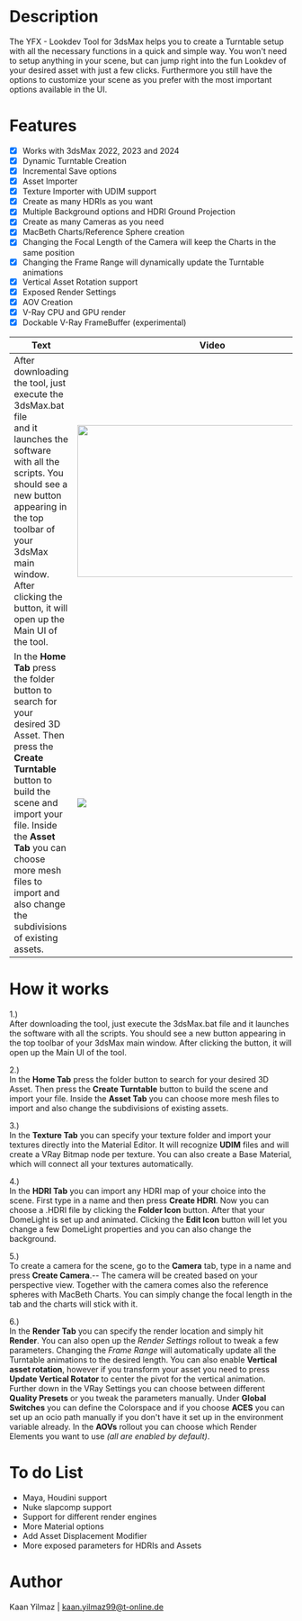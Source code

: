 # Description

The YFX - Lookdev Tool for 3dsMax helps you to create a Turntable setup with all the necessary functions in a quick and simple way.  You won't need to setup anything in your scene, but can jump right into the fun Lookdev of your desired asset with just a few clicks.  Furthermore you still have the options to customize your scene as you prefer with the most important options available in the UI.

# Features

 - [x] Works with 3dsMax 2022, 2023 and 2024
 - [x] Dynamic Turntable Creation
 - [x] Incremental Save options
 - [x] Asset Importer
 - [x] Texture Importer with UDIM support
 - [x] Create as many HDRIs as you want
 - [x] Multiple Background options and HDRI Ground Projection
 - [x] Create as many Cameras as you need
 - [x] MacBeth Charts/Reference Sphere creation
 - [x] Changing the Focal Length of the Camera will keep the Charts in the same position
 - [x] Changing the Frame Range will dynamically update the Turntable animations
 - [x] Vertical Asset Rotation support
 - [x] Exposed Render Settings
 - [x] AOV Creation
 - [x] V-Ray CPU and GPU render
 - [x] Dockable V-Ray FrameBuffer (experimental)
 
Text |  Video
-|-
After downloading the tool, just execute the 3dsMax.bat file </br> and it launches the software with all the scripts. You should see a new button appearing in the top toolbar of your 3dsMax main window. After clicking the button, it will open up the Main UI of the tool. | <img src="./gifs/01_Start_3dsMax.gif" height="270" width="480" />
In the **Home Tab** press the folder button to search for your </br> desired 3D Asset. Then press the **Create Turntable** button to build the scene and import your file. Inside the **Asset Tab** you can choose more mesh files to import and also change the subdivisions of existing assets. | <img src="./gifs/01_Start_3dsMax.gif"/>


# How it works
1.) </br>
After downloading the tool, just execute the 3dsMax.bat file and it launches the software with all the scripts. You should see a new button appearing in the top toolbar of your 3dsMax main window. After clicking the button, it will open up the Main UI of the tool.

2.) </br>
In the **Home Tab** press the folder button to search for your desired 3D Asset. Then press the **Create Turntable** button to build the scene and import your file. Inside the **Asset Tab** you can choose more mesh files to import and also change the subdivisions of existing assets. 

3.) </br>
In the **Texture Tab** you can specify your texture folder and import your textures directly into the Material Editor. It will recognize **UDIM** files and will create a VRay Bitmap node per texture. You can also create a Base Material, which will connect all your textures automatically.

4.) </br>
In the **HDRI Tab** you can import any HDRI map of your choice into the scene. First type in a name and then press **Create HDRI**. Now you can choose a .HDRI file by clicking the **Folder Icon** button. After that your DomeLight is set up and animated. Clicking the **Edit Icon** button will let you change a few DomeLight properties and you can also change the background.

5.) </br>
To create a camera for the scene, go to the **Camera** tab, type in a name and press **Create Camera**.-- The camera will be created based on your perspective view. Together with the camera comes also the reference spheres with MacBeth Charts. You can simply change the focal length in the tab and the charts will stick with it.

6.)</br>
In the **Render Tab** you can specify the render location and simply hit **Render**. You can also open up the *Render Settings* rollout to tweak a few parameters. Changing the *Frame Range* will automatically update all the Turntable animations to the desired length. You can also enable **Vertical asset rotation**, however if you transform your asset you need to press **Update Vertical Rotator** to center the pivot for the vertical animation.
Further down in the VRay Settings you can choose between different **Quality Presets** or you tweak the parameters manually. Under **Global Switches** you can define the Colorspace and if you choose **ACES** you can set up an ocio path manually if you don't have it set up in the environment variable already.
In the **AOVs** rollout you can choose which Render Elements you want to use  *(all are enabled by default)*.

# To do List

- Maya, Houdini support
- Nuke slapcomp support
- Support for different render engines
- More Material options
- Add Asset Displacement Modifier
- More exposed parameters for HDRIs and Assets

# Author

Kaan Yilmaz | kaan.yilmaz99@t-online.de